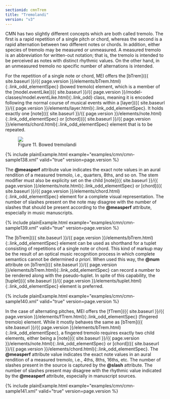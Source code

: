 ```yaml
---
sectionid: cmnTrem
title: "Tremolandi"
version: "v3"
---
```





CMN has two slightly different concepts which are both called tremolo. The
first is a rapid repetition of a single pitch or chord, whereas the second is a rapid
alternation between two different notes or chords. In addition, either species of
tremolo
may be measured or unmeasured. A measured tremolo is an
abbreviation for written-out notation; that is, the tremolo is intended to be perceived
as
notes with distinct rhythmic values. On the other hand, in an unmeasured tremolo no
specific number of alternations is intended.

For the repetition of a single note or chord, MEI offers the [bTrem]({{ site.baseurl }}/{{ page.version }}/elements/bTrem.html){:.link_odd_elementSpec}
(bowed tremolo) element, which is a member of the [model.eventLike]({{ site.baseurl }}/{{ page.version }}/model-classes/model.eventLike.html){:.link_odd} class, meaning it is encoded following the normal course of
musical events within a [layer]({{ site.baseurl }}/{{ page.version }}/elements/layer.html){:.link_odd_elementSpec}. It holds exactly one [note]({{ site.baseurl }}/{{ page.version }}/elements/note.html){:.link_odd_elementSpec} or [chord]({{ site.baseurl }}/{{ page.version }}/elements/chord.html){:.link_odd_elementSpec} element that is to be repeated.

<figure class="figure">
   <img src="{{ site.baseurl }}/images/Images/ExampleImages/btrem-a-20100510.png" class="img-responsive"></img>
   <figcaption class="figure-caption">Figure 11. Bowed tremolandi</figcaption>
</figure>
{% include plainExample.html example="examples/cmn/cmn-sample138.xml" valid="true" version=page.version %}


The **@measperf** attribute value indicates the exact note values in an aural
rendition of a measured tremolo, i.e., quarters, 8ths, and so on. The stem modifier
must
also be explicity set on the child [note]({{ site.baseurl }}/{{ page.version }}/elements/note.html){:.link_odd_elementSpec} or [chord]({{ site.baseurl }}/{{ page.version }}/elements/chord.html){:.link_odd_elementSpec} element for a complete visual representation. The number of slashes present
on the note may disagree with the number of slashes that should be present according
to
the **@measperf** attribute, especially in music manuscripts.

{% include plainExample.html example="examples/cmn/cmn-sample139.xml" valid="true" version=page.version %}


The [bTrem]({{ site.baseurl }}/{{ page.version }}/elements/bTrem.html){:.link_odd_elementSpec} element can be used as shorthand for a tuplet consisting
of repetitions of a single note or chord. This kind of markup may be the result of
an
optical music recognition process in which complete semantics cannot be determined
*a priori*. When used this way, the **@num** attribute on [bTrem]({{ site.baseurl }}/{{ page.version }}/elements/bTrem.html){:.link_odd_elementSpec} can record a number to be rendered along with the pseudo-tuplet.
In spite of this capability, the [tuplet]({{ site.baseurl }}/{{ page.version }}/elements/tuplet.html){:.link_odd_elementSpec} element is preferred.

{% include plainExample.html example="examples/cmn/cmn-sample140.xml" valid="true" version=page.version %}


In the case of alternating pitches, MEI offers the [fTrem]({{ site.baseurl }}/{{ page.version }}/elements/fTrem.html){:.link_odd_elementSpec} (fingered
tremolo) element. While it mostly behaves the same as [bTrem]({{ site.baseurl }}/{{ page.version }}/elements/bTrem.html){:.link_odd_elementSpec}, a
fingered tremolo requires exactly two child elements, either being a [note]({{ site.baseurl }}/{{ page.version }}/elements/note.html){:.link_odd_elementSpec} or [chord]({{ site.baseurl }}/{{ page.version }}/elements/chord.html){:.link_odd_elementSpec}. The **@measperf** attribute value
indicates the exact note values in an aural rendition of a measured tremolo, i.e.,
4ths,
8ths, 16ths, etc. The number of slashes present in the source is captured by the
**@slash** attribute. The number of slashes present may disagree with the rhythmic
value indicated by the **@measperf** attribute, especially in manuscript
sources.


{% include plainExample.html example="examples/cmn/cmn-sample141.xml" valid="true" version=page.version %}


